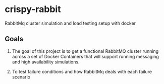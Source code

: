 # crispy-rabbit
RabbitMq cluster simulation and load testing setup with docker

## Goals
1. The goal of this project is to get a functional RabbitMQ cluster running across a set of Docker Containers that will support running messaging and high availability simulations.

2. To test failure conditions and how RabbitMq deals with each failure scenario
